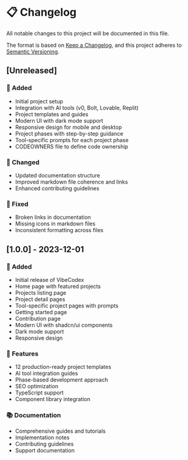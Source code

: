 # 📋 Changelog

All notable changes to this project will be documented in this file.

The format is based on [Keep a Changelog](https://keepachangelog.com/en/1.0.0/),
and this project adheres to [Semantic Versioning](https://semver.org/spec/v2.0.0.html).

## [Unreleased]

### 🚀 Added
- Initial project setup
- Integration with AI tools (v0, Bolt, Lovable, Replit)
- Project templates and guides
- Modern UI with dark mode support
- Responsive design for mobile and desktop
- Project phases with step-by-step guidance
- Tool-specific prompts for each project phase
- CODEOWNERS file to define code ownership

### 🔧 Changed
- Updated documentation structure
- Improved markdown file coherence and links
- Enhanced contributing guidelines

### 🐛 Fixed
- Broken links in documentation
- Missing icons in markdown files
- Inconsistent formatting across files

## [1.0.0] - 2023-12-01

### 🚀 Added
- Initial release of VibeCodex
- Home page with featured projects
- Projects listing page
- Project detail pages
- Tool-specific project pages with prompts
- Getting started page
- Contribution page
- Modern UI with shadcn/ui components
- Dark mode support
- Responsive design

### 🎨 Features
- 12 production-ready project templates
- AI tool integration guides
- Phase-based development approach
- SEO optimization
- TypeScript support
- Component library integration

### 📚 Documentation
- Comprehensive guides and tutorials
- Implementation notes
- Contributing guidelines
- Support documentation
